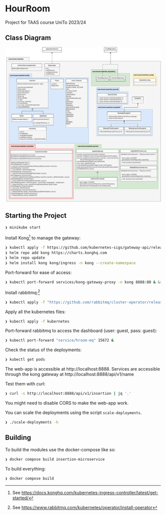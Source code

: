# HourRoom
Project for TAAS course UniTo 2023/24
## Class Diagram
<img title="class diagram" src="./docs/insertion-svc-class-diagram.drawio.png">

## Starting the Project
``` bash
❯ minikube start
```

Install Kong[^1] to manage the gateway:
``` bash
❯ kubectl apply -f https://github.com/kubernetes-sigs/gateway-api/releases/download/v1.0.0/standard-install.yaml
❯ helm repo add kong https://charts.konghq.com
❯ helm repo update
❯ helm install kong kong/ingress -n kong --create-namespace 
```

Port-forward for ease of access:
``` bash
❯ kubectl port-forward services/kong-gateway-proxy -n kong 8888:80 & &>/dev/null
```

Install rabbitmq:[^2]
``` bash
❯ kubectl apply -f "https://github.com/rabbitmq/cluster-operator/releases/latest/download/cluster-operator.yml"
```

Apply all the kubernetes files:
``` bash
❯ kubectl apply -f kubernetes
```

Port-forward rabbitmq to access the dashboard (user: guest, pass: guest):
``` bash
❯ kubectl port-forward "service/hroom-mq" 15672 &
```

Check the status of the deployments:
``` bash
❯ kubectl get pods
```

The web-app is accessible at http://localhost:8888.
Services are accessible through the kong gateway at http://localhost:8888/api/v1/name

Test them with curl:
``` bash
❯ curl -s http://localhost:8888/api/v1/insertion | jq '.'
```

You might need to disable CORS to make the web-app work.

You can scale the deployments using the script ```scale-deployments```.
``` bash
❯ ./scale-deployments -h
```

[^1]: See https://docs.konghq.com/kubernetes-ingress-controller/latest/get-started/
[^2]: See https://www.rabbitmq.com/kubernetes/operator/install-operator
## Building
To build the modules use the docker-compose like so:
``` bash
❯ docker compose build insertion-microservice
```
To build everything:
``` bash
❯ docker compose build
```

